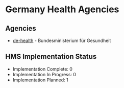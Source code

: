 # Germany Health Agencies

## Agencies

- [de-health](de-health/index.md) - Bundesministerium für Gesundheit

## HMS Implementation Status

- Implementation Complete: 0
- Implementation In Progress: 0
- Implementation Planned: 1
